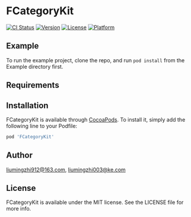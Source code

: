 # FCategoryKit

[![CI Status](https://img.shields.io/travis/liumingzhi912@163.com/FCategoryKit.svg?style=flat)](https://travis-ci.org/liumingzhi912@163.com/FCategoryKit)
[![Version](https://img.shields.io/cocoapods/v/FCategoryKit.svg?style=flat)](https://cocoapods.org/pods/FCategoryKit)
[![License](https://img.shields.io/cocoapods/l/FCategoryKit.svg?style=flat)](https://cocoapods.org/pods/FCategoryKit)
[![Platform](https://img.shields.io/cocoapods/p/FCategoryKit.svg?style=flat)](https://cocoapods.org/pods/FCategoryKit)

## Example

To run the example project, clone the repo, and run `pod install` from the Example directory first.

## Requirements

## Installation

FCategoryKit is available through [CocoaPods](https://cocoapods.org). To install
it, simply add the following line to your Podfile:

```ruby
pod 'FCategoryKit'
```

## Author

liumingzhi912@163.com, liumingzhi003@ke.com

## License

FCategoryKit is available under the MIT license. See the LICENSE file for more info.
